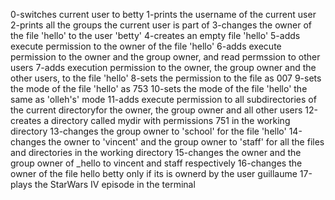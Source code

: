 0-switches current user to betty
1-prints the username of the current user
2-prints all the groups the current user is part of
3-changes the owner of the file 'hello' to the user 'betty'
4-creates an empty file 'hello'
5-adds execute permission to the owner of the file 'hello'
6-adds execute permission to the owner and the group owner, and read permssion to other users
7-adds execution permission to the owner, the group owner and the other users, to the file 'hello'
8-sets the permission to the file as 007
9-sets the mode of the file 'hello' as 753
10-sets the mode of the file 'hello' the same as 'olleh's' mode
11-adds execute permission to all subdirectories of the current directoryfor the owner, the group owner and all other users
12-creates a directory called mydir with permissions 751 in the working directory
13-changes the group owner to 'school' for the file 'hello'
14-changes the owner to 'vincent' and the group owner to 'staff' for all the files and directories in the working directory
15-changes the owner and the group owner of _hello to vincent and staff respectively
16-changes the owner of the file hello betty only if its is ownerd by the user guillaume
17-plays the StarWars IV episode in the terminal
